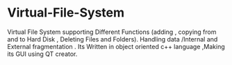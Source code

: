 # Virtual-File-System
Virtual File System supporting Different Functions (adding , copying from and to Hard Disk , Deleting Files and Folders). Handling data /Internal and External fragmentation .
Its Written in object oriented c++ language 
,Making its GUI using QT creator.
